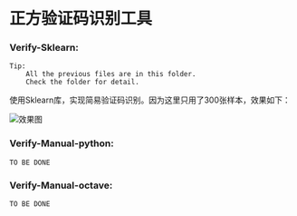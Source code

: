 # 正方验证码识别工具
### Verify-Sklearn:
    Tip:
        All the previous files are in this folder.
        Check the folder for detail.

使用Sklearn库，实现简易验证码识别。因为这里只用了300张样本，效果如下：

![效果图](https://github.com/skyduy/zfverify/tree/master/Verify-Sklearn/Achievement.png)

### Verify-Manual-python:
    TO BE DONE

### Verify-Manual-octave:
    TO BE DONE


